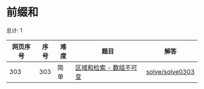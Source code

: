 # 前缀和

<!--- table -->


总计: 1

| 网页序号 | 序号 | 难度 | 题目                    | 解答                      |
| ---- | ---- | ---- | ------------------ | ---------------- |
| 303 | 303 | 简单 | [区域和检索 - 数组不可变](https://leetcode.cn/problems/range-sum-query-immutable/) | [solve/solve0303](../solve/solve0303)|
